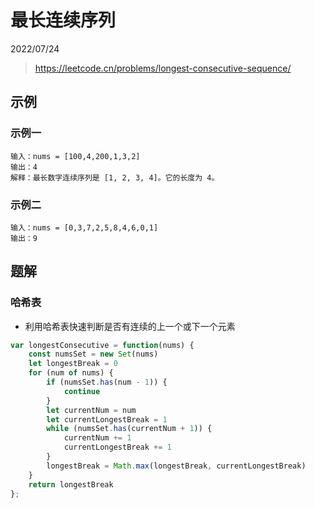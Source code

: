 # 最长连续序列

2022/07/24

> <https://leetcode.cn/problems/longest-consecutive-sequence/>

## 示例

### 示例一

```text
输入：nums = [100,4,200,1,3,2]
输出：4
解释：最长数字连续序列是 [1, 2, 3, 4]。它的长度为 4。
```

### 示例二

```text
输入：nums = [0,3,7,2,5,8,4,6,0,1]
输出：9
```

## 题解

### 哈希表

- 利用哈希表快速判断是否有连续的上一个或下一个元素

```javascript
var longestConsecutive = function(nums) {
    const numsSet = new Set(nums)
    let longestBreak = 0
    for (num of nums) {
        if (numsSet.has(num - 1)) {
            continue
        }
        let currentNum = num
        let currentLongestBreak = 1
        while (numsSet.has(currentNum + 1)) {
            currentNum += 1
            currentLongestBreak += 1
        }
        longestBreak = Math.max(longestBreak, currentLongestBreak)
    }
    return longestBreak
};
```
